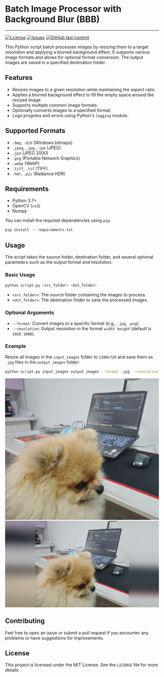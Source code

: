 # Batch Image Processor with Background Blur (BBB)

---

[![License][license-badge]][license]
[![Issues][issues-badge]][issues]
[![GitHub last commit][last-commit-badge]]()

This Python script batch processes images by resizing them to a target resolution and applying a blurred background
effect. It supports various image formats and allows for optional format conversion. The output images are saved in a
specified destination folder.

## Features

- Resizes images to a given resolution while maintaining the aspect ratio.
- Applies a blurred background effect to fill the empty space around the resized image.
- Supports multiple common image formats.
- Optionally converts images to a specified format.
- Logs progress and errors using Python's `logging` module.

## Supported Formats

- `.bmp`, `.dib` (Windows bitmaps)
- `.jpeg`, `.jpg`, `.jpe` (JPEG)
- `.jp2` (JPEG 2000)
- `.png` (Portable Network Graphics)
- `.webp` (WebP)
- `.tiff`, `.tif` (TIFF)
- `.hdr`, `.pic` (Radiance HDR)

## Requirements

- Python 3.7+
- OpenCV (`cv2`)
- Numpy

You can install the required dependencies using `pip`:

```bash
pip install -r requirements.txt
```

## Usage

The script takes the source folder, destination folder, and several optional parameters such as the output format and
resolution.

### Basic Usage

```bash
python script.py <src_folder> <dst_folder>
```

- `<src_folder>`: The source folder containing the images to process.
- `<dst_folder>`: The destination folder to save the processed images.

### Optional Arguments

- `--format`: Convert images to a specific format (e.g., `.jpg`, `.png`).
- `--resolution`: Output resolution in the format `width height` (default is `1920 1080`).

### Example

Resize all images in the `input_images` folder to `1280x720` and save them as `.jpg` files in the `output_images`
folder:

```bash
python script.py input_images output_images --format .jpg --resolution 1280 720
```

![Source image](1.jpg)
![Result image](2.jpg)

## Contributing

Feel free to open an issue or submit a pull request if you encounter any problems or have suggestions for improvements.

## License

This project is licensed under the MIT License. See the `LICENSE` file for more details.

[code-quality-badge]: https://img.shields.io/scrutinizer/g/alexgoryushkin/BBB.svg

[code-quality]: https://scrutinizer-ci.com/g/alexgoryushkin/BBB/?branch=master "Code quality on Scrutinizer"

[license-badge]: https://img.shields.io/badge/License-MIT-brightgreen.svg

[license]: https://github.com/alexgoryushkin/BBB/blob/master/LICENSE "License"

[issues-badge]: https://img.shields.io/github/issues-raw/alexgoryushkin/BBB.svg?maxAge=25000

[issues]: https://github.com/alexgoryushkin/R/issues "Issues"

[last-commit-badge]: https://img.shields.io/github/last-commit/alexgoryushkin/BBB.svg?style=flat